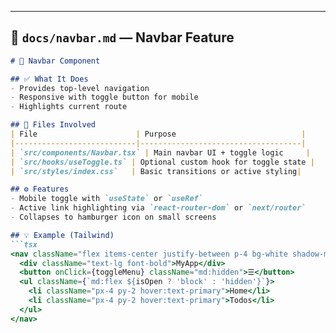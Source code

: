 
---

## 📄 `docs/navbar.md` — Navbar Feature

```md
# 🧭 Navbar Component

## ✅ What It Does
- Provides top-level navigation
- Responsive with toggle button for mobile
- Highlights current route

## 🧩 Files Involved
| File                      | Purpose                            |
|---------------------------|------------------------------------|
| `src/components/Navbar.tsx` | Main navbar UI + toggle logic     |
| `src/hooks/useToggle.ts` | Optional custom hook for toggle state |
| `src/styles/index.css`   | Basic transitions or active styling|

## ⚙️ Features
- Mobile toggle with `useState` or `useRef`
- Active link highlighting via `react-router-dom` or `next/router`
- Collapses to hamburger icon on small screens

## 💡 Example (Tailwind)
```tsx
<nav className="flex items-center justify-between p-4 bg-white shadow-md">
  <div className="text-lg font-bold">MyApp</div>
  <button onClick={toggleMenu} className="md:hidden">☰</button>
  <ul className={`md:flex ${isOpen ? 'block' : 'hidden'}`}>
    <li className="px-4 py-2 hover:text-primary">Home</li>
    <li className="px-4 py-2 hover:text-primary">Todos</li>
  </ul>
</nav>
